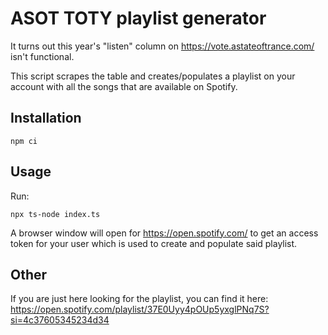 # ASOT TOTY playlist generator

It turns out this year's "listen" column on https://vote.astateoftrance.com/
isn't functional.

This script scrapes the table and creates/populates a playlist on your account
with all the songs that are available on Spotify.


## Installation

```
npm ci
```


## Usage

Run:
```
npx ts-node index.ts
```

A browser window will open for https://open.spotify.com/ to get an access token
for your user which is used to create and populate said playlist.


## Other

If you are just here looking for the playlist, you can find it here:
https://open.spotify.com/playlist/37E0Uyy4pOUp5yxglPNq7S?si=4c37605345234d34
